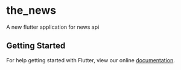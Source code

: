 # the_news

A new flutter application for news api

## Getting Started

For help getting started with Flutter, view our online
[documentation](https://flutter.io/).
